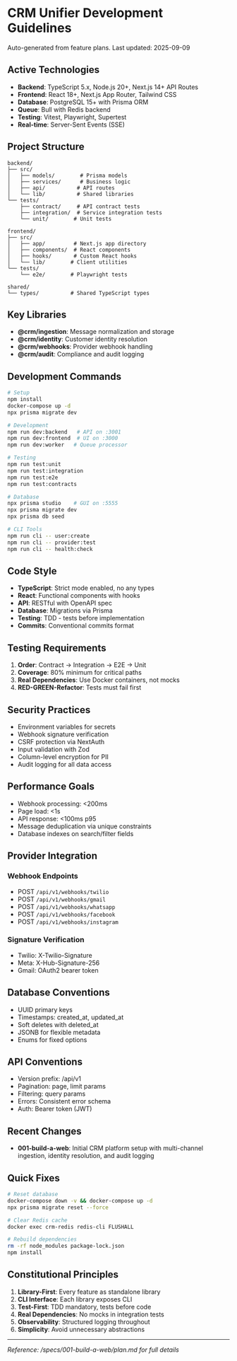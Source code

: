 # CRM Unifier Development Guidelines

Auto-generated from feature plans. Last updated: 2025-09-09

## Active Technologies
- **Backend**: TypeScript 5.x, Node.js 20+, Next.js 14+ API Routes
- **Frontend**: React 18+, Next.js App Router, Tailwind CSS
- **Database**: PostgreSQL 15+ with Prisma ORM
- **Queue**: Bull with Redis backend
- **Testing**: Vitest, Playwright, Supertest
- **Real-time**: Server-Sent Events (SSE)

## Project Structure
```
backend/
├── src/
│   ├── models/        # Prisma models
│   ├── services/      # Business logic
│   ├── api/          # API routes
│   └── lib/          # Shared libraries
└── tests/
    ├── contract/     # API contract tests
    ├── integration/  # Service integration tests
    └── unit/        # Unit tests

frontend/
├── src/
│   ├── app/         # Next.js app directory
│   ├── components/  # React components  
│   ├── hooks/       # Custom React hooks
│   └── lib/        # Client utilities
└── tests/
    └── e2e/        # Playwright tests

shared/
└── types/          # Shared TypeScript types
```

## Key Libraries
- **@crm/ingestion**: Message normalization and storage
- **@crm/identity**: Customer identity resolution  
- **@crm/webhooks**: Provider webhook handling
- **@crm/audit**: Compliance and audit logging

## Development Commands
```bash
# Setup
npm install
docker-compose up -d
npx prisma migrate dev

# Development
npm run dev:backend   # API on :3001
npm run dev:frontend  # UI on :3000
npm run dev:worker   # Queue processor

# Testing
npm run test:unit
npm run test:integration
npm run test:e2e
npm run test:contracts

# Database
npx prisma studio    # GUI on :5555
npx prisma migrate dev
npx prisma db seed

# CLI Tools
npm run cli -- user:create
npm run cli -- provider:test
npm run cli -- health:check
```

## Code Style
- **TypeScript**: Strict mode enabled, no any types
- **React**: Functional components with hooks
- **API**: RESTful with OpenAPI spec
- **Database**: Migrations via Prisma
- **Testing**: TDD - tests before implementation
- **Commits**: Conventional commits format

## Testing Requirements
1. **Order**: Contract → Integration → E2E → Unit
2. **Coverage**: 80% minimum for critical paths
3. **Real Dependencies**: Use Docker containers, not mocks
4. **RED-GREEN-Refactor**: Tests must fail first

## Security Practices
- Environment variables for secrets
- Webhook signature verification
- CSRF protection via NextAuth
- Input validation with Zod
- Column-level encryption for PII
- Audit logging for all data access

## Performance Goals
- Webhook processing: <200ms
- Page load: <1s
- API response: <100ms p95
- Message deduplication via unique constraints
- Database indexes on search/filter fields

## Provider Integration
### Webhook Endpoints
- POST `/api/v1/webhooks/twilio`
- POST `/api/v1/webhooks/gmail`
- POST `/api/v1/webhooks/whatsapp`
- POST `/api/v1/webhooks/facebook`
- POST `/api/v1/webhooks/instagram`

### Signature Verification
- Twilio: X-Twilio-Signature
- Meta: X-Hub-Signature-256
- Gmail: OAuth2 bearer token

## Database Conventions
- UUID primary keys
- Timestamps: created_at, updated_at
- Soft deletes with deleted_at
- JSONB for flexible metadata
- Enums for fixed options

## API Conventions
- Version prefix: /api/v1
- Pagination: page, limit params
- Filtering: query params
- Errors: Consistent error schema
- Auth: Bearer token (JWT)

## Recent Changes
- **001-build-a-web**: Initial CRM platform setup with multi-channel ingestion, identity resolution, and audit logging

## Quick Fixes
```bash
# Reset database
docker-compose down -v && docker-compose up -d
npx prisma migrate reset --force

# Clear Redis cache  
docker exec crm-redis redis-cli FLUSHALL

# Rebuild dependencies
rm -rf node_modules package-lock.json
npm install
```

<!-- MANUAL ADDITIONS START -->
<!-- Add project-specific notes here -->
<!-- MANUAL ADDITIONS END -->

## Constitutional Principles
1. **Library-First**: Every feature as standalone library
2. **CLI Interface**: Each library exposes CLI
3. **Test-First**: TDD mandatory, tests before code
4. **Real Dependencies**: No mocks in integration tests
5. **Observability**: Structured logging throughout
6. **Simplicity**: Avoid unnecessary abstractions

---
*Reference: /specs/001-build-a-web/plan.md for full details*